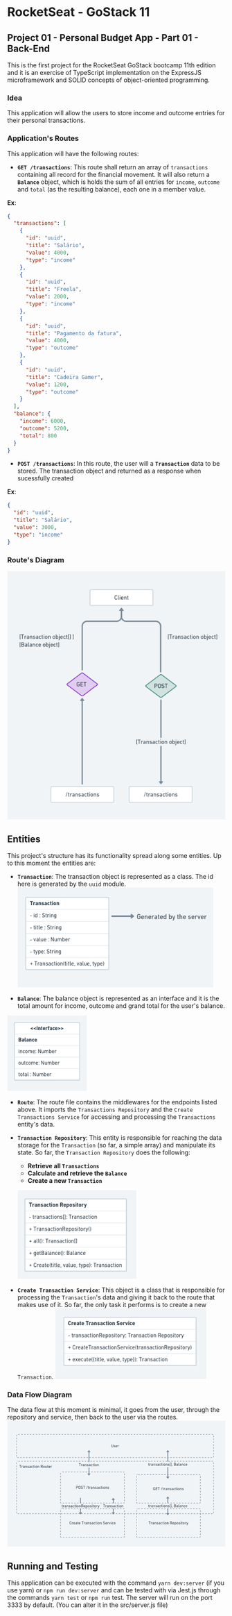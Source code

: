 # RocketSeat - GoStack 11
## Project 01 - Personal Budget App - Part 01 - Back-End

This is the first project for the RocketSeat GoStack bootcamp 11th edition and it is an exercise of TypeScript implementation on the ExpressJS microframework and SOLID concepts of object-oriented programming.

### Idea

This application will allow the users to store income and outcome entries for their personal transactions.

### Application's Routes

This application will have the following routes:

- **`GET /transactions`**: This route shall return an array of `transactions` containing all record for the financial movement. It will also return a **`Balance`** object, which is holds the sum of all entries for `income`, `outcome` and `total` (as the resulting balance), each one in a member value.

**Ex**:

```json
{
  "transactions": [
    {
      "id": "uuid",
      "title": "Salário",
      "value": 4000,
      "type": "income"
    },
    {
      "id": "uuid",
      "title": "Freela",
      "value": 2000,
      "type": "income"
    },
    {
      "id": "uuid",
      "title": "Pagamento da fatura",
      "value": 4000,
      "type": "outcome"
    },
    {
      "id": "uuid",
      "title": "Cadeira Gamer",
      "value": 1200,
      "type": "outcome"
    }
  ],
  "balance": {
    "income": 6000,
    "outcome": 5200,
    "total": 800
  }
}
```

- **`POST /transactions`**: In this route, the user will a **`Transaction`** data to be stored. The transaction object and returned as a response when sucessfully created

**Ex**:
```json
{
  "id": "uuid",
  "title": "Salário",
  "value": 3000,
  "type": "income"
}
```

### Route's Diagram

![github-small](./images/routes_chart.png)

## Entities

This project's structure has its functionality spread along some entities. Up to this moment the entities are:

- **`Transaction`**: The transaction object is represented as a class. The id here is generated by the `uuid` module.
![github-small](./images/transaction_uml.png)

- **`Balance`**: The balance object is represented as an interface and it is the total amount for income, outcome and grand total for the user's balance.

![github-small](./images/balance_uml.png)

- **`Route`**: The route file contains the middlewares for the endpoints listed above. It imports the `Transactions Repository` and the `Create Transactions Service` for accessing and processing the `Transactions` entity's data.

- **`Transaction Repository`**: This entity is responsible for reaching the data storage for the `Transaction` (so far, a simple array) and manipulate its state.
  So far, the `Transaction Repository` does the following:
  - **Retrieve all `Transactions`**
  - **Calculate and retrieve the `Balance`**
  - **Create a new `Transaction`**

  ![github-small](./images/transactionRepository_uml.png)

- **`Create Transaction Service`**: This object is a class that is responsible for processing the `Transaction`'s data and giving it back to the route that makes use of it.
  So far, the only task it performs is to create a new `Transaction`.
![github-small](./images/create_transaction_service_uml.png)


### Data Flow Diagram

The data flow at this moment is minimal, it goes from the user, through the repository and service, then back to the user via the routes.
![github-small](./images/dfd.png)

## Running and Testing

This application can be executed with the command `yarn dev:server` (if you use yarn) or `npm run dev:server` and can be tested with via Jest.js through the commands `yarn test` or `npm run` test. The server will run on the port 3333 by default. (You can alter it in the src/server.js file)
